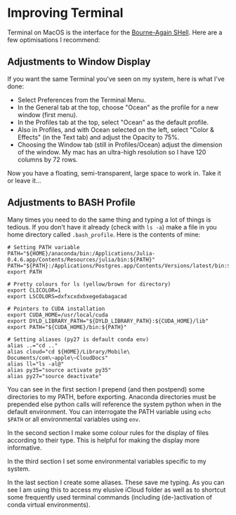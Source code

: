 # Improving Terminal
Terminal on MacOS is the interface for the [Bourne-Again SHell](https://en.wikipedia.org/wiki/Bash_(Unix_shell)). Here are a few optimisations I recommend:

## Adjustments to Window Display
If you want the same Terminal you've seen on my system, here is what I've done:

* Select Preferences from the Terminal Menu.
* In the General tab at the top, choose "Ocean" as the profile for a new window (first menu).
* In the Profiles tab at the top, select "Ocean" as the default profile.
* Also in Profiles, and with Ocean selected on the left, select "Color & Effects" (in the Text tab) and adjust the Opacity to 75%.
* Choosing the Window tab (still in Profiles/Ocean) adjust the dimension of the window. My mac has an ultra-high resolution so I have 120 columns by 72 rows.

Now you have a floating, semi-transparent, large space to work in. Take it or leave it...

## Adjustments to BASH Profile
Many times you need to do the same thing and typing a lot of things is tedious. If you don't have it already (check with ```ls -a```) make a file in you home directory called ```.bash_profile```. Here is the contents of mine:

```
# Setting PATH variable
PATH="${HOME}/anaconda/bin:/Applications/Julia-0.4.6.app/Contents/Resources/julia/bin:${PATH}"
PATH="${PATH}:/Applications/Postgres.app/Contents/Versions/latest/bin:${HOME}/Github/spades/assembler"
export PATH

# Pretty colours for ls (yellow/brown for directory)
export CLICOLOR=1
export LSCOLORS=dxfxcxdxbxegedabagacad

# Pointers to CUDA installation
export CUDA_HOME=/usr/local/cuda
export DYLD_LIBRARY_PATH="${DYLD_LIBRARY_PATH}:${CUDA_HOME}/lib"
export PATH="${CUDA_HOME}/bin:${PATH}"

# Setting aliases (py27 is default conda env)
alias ..="cd .."
alias cloud="cd ${HOME}/Library/Mobile\ Documents/com\~apple\~CloudDocs"
alias ll="ls -al@"
alias py35="source activate py35"
alias py27="source deactivate"
```

You can see in the first section I prepend (and then postpend) some directories to my PATH, before exporting. Anaconda directories must be prepended else python calls will reference the system python when in the default environment. You can interrogate the PATH variable using ```echo $PATH``` or all environmental variables using ```env```.

In the second section I make some colour rules for the display of files according to their type. This is helpful for making the display more informative.

In the third section I set some environmental variables specific to my system.

In the last section I create some aliases. These save me typing. As you can see I am using this to access my elusive iCloud folder as well as to shortcut some frequently used terminal commands (including (de-)activation of conda virtual environments).
